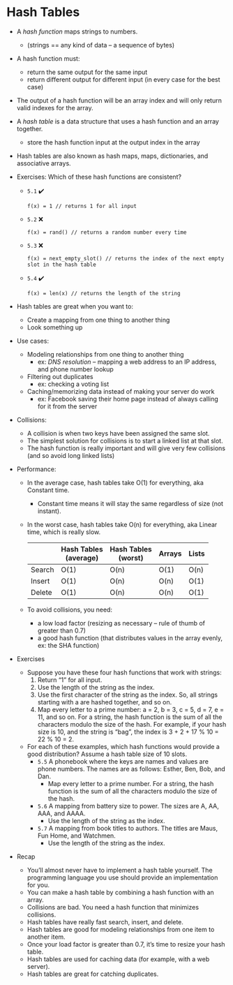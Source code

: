 # Hash Tables

- A *hash function* maps strings to numbers.
  -  (strings == any kind of data &ndash; a sequence of bytes)
- A hash function must:
  - return the same output for the same input
  - return different output for different input (in every case for the best case)
- The output of a hash function will be an array index and will only return valid indexes for the array.
- A *hash table* is a data structure that uses a hash function and an array together.
  - store the hash function input at the output index in the array
- Hash tables are also known as hash maps, maps, dictionaries, and associative arrays.

- Exercises: Which of these hash functions are consistent?
  - `5.1` :heavy_check_mark:
    ```
    f(x) = 1 // returns 1 for all input
    ```
  - `5.2` :x:
    ```
    f(x) = rand() // returns a random number every time
    ```
  - `5.3` :x:
    ```
    f(x) = next_empty_slot() // returns the index of the next empty slot in the hash table
    ```
  - `5.4` :heavy_check_mark:
    ```
    f(x) = len(x) // returns the length of the string
    ```

- Hash tables are great when you want to:
  - Create a mapping from one thing to another thing
  - Look something up

- Use cases:
  - Modeling relationships from one thing to another thing
    - ex: *DNS resolution* &ndash; mapping a web address to an IP address, and phone number lookup
  - Filtering out duplicates
    - ex: checking a voting list
  - Caching/memorizing data instead of making your server do work
    - ex: Facebook saving their home page instead of always calling for it from the server
- Collisions:
  - A collision is when two keys have been assigned the same slot.
  - The simplest solution for collisions is to start a linked list at that slot.
  - The hash function is really important and will give very few collisions (and so avoid long linked lists)
- Performance:
  - In the average case, hash tables take O(1) for everything, aka Constant time.
    - Constant time means it will stay the same regardless of size (not instant).
  - In the worst case, hash tables take O(n) for everything, aka Linear time, which is really slow.
  
    |   | Hash Tables<br>(average) | Hash Tables<br>(worst) | Arrays | Lists |
    |---|---|---|---|---|
    | Search | O(1) | O(n) | O(1) | O(n) |
    | Insert | O(1) | O(n) | O(n) | O(1) |
    | Delete | O(1) | O(n) | O(n) | O(1) |
  - To avoid collisions, you need:
    - a low load factor (resizing as necessary &ndash; rule of thumb of greater than 0.7)
    - a good hash function (that distributes values in the array evenly, ex: the SHA function)
  
- Exercises
  - Suppose you have these four hash functions that work with strings:
    1. Return “1” for all input.
    2. Use the length of the string as the index.
    3. Use the first character of the string as the index. 
       So, all strings starting with a are hashed together, and so on.
    4. Map every letter to a prime number: a = 2, b = 3, c = 5, d = 7, e = 11, and so on. 
     For a string, the hash function is the sum of all the characters modulo the size of the hash. 
       For example, if your hash size is 10, and the string is “bag”, the index is 3 + 2 + 17 % 10 = 22 % 10 = 2. 
  - For each of these examples, which hash functions would provide a good distribution? 
    Assume a hash table size of 10 slots.
    - `5.5` A phonebook where the keys are names and values are phone numbers. 
            The names are as follows: Esther, Ben, Bob, and Dan.
      - Map every letter to a prime number. For a string, the hash function is the sum of all the characters modulo the size of the hash.
    - `5.6` A mapping from battery size to power. The sizes are A, AA, AAA, and AAAA.
      - Use the length of the string as the index.
    - `5.7` A mapping from book titles to authors. The titles are Maus, Fun Home, and Watchmen.
      - Use the length of the string as the index.

- Recap
  - You’ll almost never have to implement a hash table yourself. The programming language you use should provide an implementation for you.
  - You can make a hash table by combining a hash function with an array.
  - Collisions are bad. You need a hash function that minimizes collisions.
  - Hash tables have really fast search, insert, and delete.
  - Hash tables are good for modeling relationships from one item to another item.
  - Once your load factor is greater than 0.7, it’s time to resize your hash table.
  - Hash tables are used for caching data (for example, with a web server).
  - Hash tables are great for catching duplicates.
  
  

